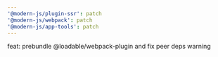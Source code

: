 ```yaml
---
'@modern-js/plugin-ssr': patch
'@modern-js/webpack': patch
'@modern-js/app-tools': patch
---
```


feat: prebundle @loadable/webpack-plugin and fix peer deps warning

